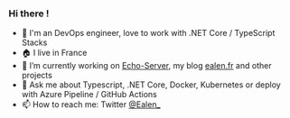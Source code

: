 ### Hi there !

- 👋 I'm an DevOps engineer, love to work with .NET Core / TypeScript Stacks
- 🏠 I live in France
- 🔭 I’m currently working on [Echo-Server](https://github.com/Ealenn/Echo-Server), my blog [ealen.fr](https://ealen.fr) and other projects
- 💬 Ask me about Typescript, .NET Core, Docker, Kubernetes or deploy with Azure Pipeline / GitHub Actions
- 📫 How to reach me: Twitter [@Ealen_](https://twitter.com/Ealen_)
